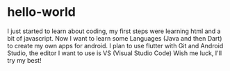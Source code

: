 # hello-world

I just started to learn about coding, my first steps were learning html and a bit of javascript. Now I want to learn some Languages (Java and then Dart) to create my own apps for android.
I plan to use flutter with Git and Android Studio, the editor I want to use is VS (Visual Studio Code)
Wish me luck, I'll try my best!
